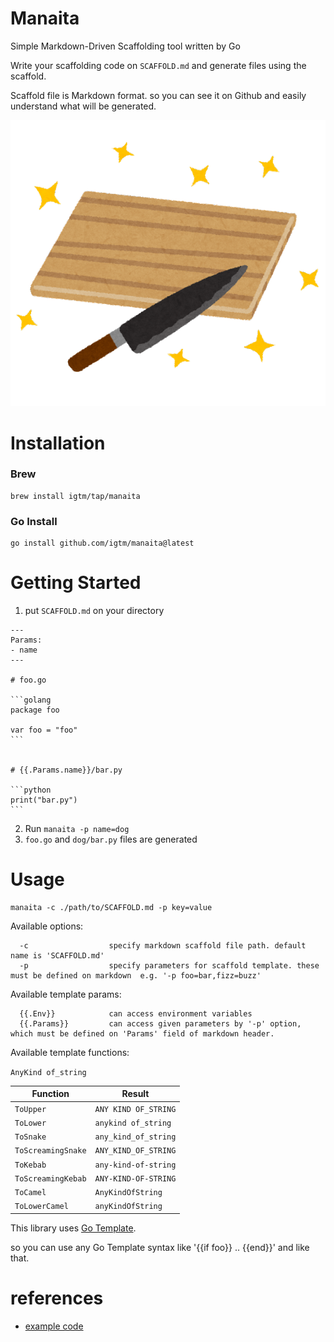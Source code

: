 # Manaita

Simple Markdown-Driven Scaffolding tool written by Go

Write your scaffolding code on `SCAFFOLD.md` and generate files using the scaffold.

Scaffold file is Markdown format. so you can see it on Github and easily understand what will be generated.

![manaita](./docs/manaita.png "manaita")

# Installation

### Brew

```shell
brew install igtm/tap/manaita
```

### Go Install

```shell
go install github.com/igtm/manaita@latest
```

# Getting Started

1. put `SCAFFOLD.md` on your directory

````
---
Params:
- name
---

# foo.go

```golang
package foo

var foo = "foo"
```


# {{.Params.name}}/bar.py

```python
print("bar.py")
```
````


2. Run `manaita -p name=dog`
3. `foo.go` and `dog/bar.py` files are generated

# Usage

```shell
manaita -c ./path/to/SCAFFOLD.md -p key=value
```

Available options:

```
  -c                  specify markdown scaffold file path. default name is 'SCAFFOLD.md'
  -p                  specify parameters for scaffold template. these must be defined on markdown  e.g. '-p foo=bar,fizz=buzz'
```

Available template params:

```
  {{.Env}}            can access environment variables
  {{.Params}}         can access given parameters by '-p' option, which must be defined on 'Params' field of markdown header.
```

Available template functions:

`AnyKind of_string`

| Function           | Result               |
|--------------------|----------------------|
| `ToUpper`          | `ANY KIND OF_STRING` |
| `ToLower`          | `anykind of_string`  |
| `ToSnake`          | `any_kind_of_string` |
| `ToScreamingSnake` | `ANY_KIND_OF_STRING` |
| `ToKebab`          | `any-kind-of-string` |
| `ToScreamingKebab` | `ANY-KIND-OF-STRING` |
| `ToCamel`          | `AnyKindOfString`    |
| `ToLowerCamel`     | `anyKindOfString`    |

This library uses [Go Template](https://pkg.go.dev/text/template).

so you can use any Go Template syntax like '{{if foo}} .. {{end}}' and like that.

# references

- [example code](./example)
